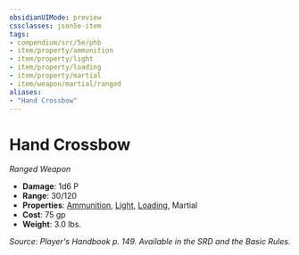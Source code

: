 ```yaml
---
obsidianUIMode: preview
cssclasses: json5e-item
tags:
- compendium/src/5e/phb
- item/property/ammunition
- item/property/light
- item/property/loading
- item/property/martial
- item/weapon/martial/ranged
aliases: 
- "Hand Crossbow"
---
```

# Hand Crossbow
*Ranged Weapon*  

- **Damage**: 1d6 P
- **Range**: 30/120
- **Properties**: [Ammunition](/Systems/5e/rules/item-properties.md#Ammunition), [Light](/Systems/5e/rules/item-properties.md#Light), [Loading](/Systems/5e/rules/item-properties.md#Loading), Martial
- **Cost**: 75 gp
- **Weight**: 3.0 lbs.

*Source: Player's Handbook p. 149. Available in the SRD and the Basic Rules.*
